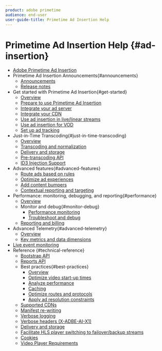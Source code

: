 ```yaml
---
product: adobe primetime
audience: end-user
user-guide-title: Primetime Ad Insertion Help
---
```


# Primetime Ad Insertion Help {#ad-insertion}

+ [Adobe Primetime Ad Insertion](home.md)
+ Primetime Ad Insertion Announcements{#announcements}
  + [Announcements](announcements/overview.md)
  + [Release notes](https://experienceleague.adobe.com/docs/primetime/release-notes/ptai/ptai-21x-release-notes.html)
+ Get started with Primetime Ad Insertion{#get-started}
  + [Overview](getting-started/get-started-overview.md)
  + [Prepare to use Primetime Ad Insertion](getting-started/setup-ptai.md)
  + [Integrate your ad server](getting-started/integrate-ad-server.md)
  + [Integrate your CDN](getting-started/integrate-cdn.md)
  + [Use ad insertion in live/linear streams](getting-started/ad-insertion-live-linear-stream.md)
  + [Use ad insertion for VOD](getting-started/ad-insertion-vod.md)
  + [Set up ad tracking](getting-started/set-up-ad-tracking.md)
+ Just-in-Time Transcoding{#just-in-time-transcoding}
  + [Overview](just-in-time-transcoding/jit-transcoding-overview.md)
  + [Transcoding and normalization](just-in-time-transcoding/transcoding-and-normalization.md)
  + [Delivery and storage](https://experienceleague.adobe.com/docs/primetime/ad-insertion/technical-reference/delivery-and-storage.html)
  + [Pre-transcoding API](just-in-time-transcoding/pre-transcoding-api.md)
  + [ID3 Injection Support](just-in-time-transcoding/id3-injection-support.md)
+ Advanced features{#advanced-features}
  + [Route ads based on rules](advanced-features/route-ads-based-on-rules.md)
  + [Optimize ad experiences](advanced-features/optimize-ad-experiences.md)
  + [Add content bumpers](advanced-features/add-content-bumpers.md)
  + [Contextual reporting and targeting](advanced-features/contextual-reporting-and-targeting.md)
+ Performance: monitoring, debugging, and reporting{#performance}
  + [Overview](performance-monitoring-debugging-reporting/performance-overview.md)
  + Monitor and debug{#monitor-debug}
    + [Performance monitoring](performance-monitoring-debugging-reporting/performance-monitoring.md)
    + [Troubleshoot and debug](performance-monitoring-debugging-reporting/troubleshoot-and-debug.md)
  + [Reporting and billing](performance-monitoring-debugging-reporting/reporting-and-billing.md)
+ Advanced Telemetry{#advanced-telemetry}
  + [Overview](advanced-telemetry/advanced-telemetry-overview.md)
  + [Key metrics and data dimensions](advanced-telemetry/key-metrics.md)
+ [Live event monitoring](live-event-monitoring.md)
+ Reference {#technical-reference}
  + [Bootstrap API](technical-reference/bootstrap-api.md)
  + [Reports API](technical-reference/report-api.md)
  + Best practices{#best-practices}
    + [Overview](best-practices/best-practices-overview.md)
    + [Optimize video start-up times](best-practices/optimize-video-startup-time.md)
    + [Analyze performance](best-practices/analyze-performance.md)
    + [Caching](best-practices/caching.md)
    + [Optimize routes and protocols](best-practices/optimize-routes-protocols.md)
    + [Apply ad resolution constraints](best-practices/apply-ad-resolution-constraints.md)  
  + [Supported CDNs](technical-reference/supported-cdns.md)
  + [Manifest re-writing](technical-reference/manifest-rewriting.md)
  + [Verbose logging](performance-monitoring-debugging-reporting/verbose-logging.md)
  + [Verbose headers (X-ADBE-AI-X1)](performance-monitoring-debugging-reporting/debugging-headers.md)
  + [Delivery and storage](/help/primetime-ad-insertion/just-in-time-transcoding/delivery-and-storage.md)
  + [Facilitate HLS player switching to failover/backup streams](technical-reference/hls-switching-to-failover.md)
  + [Cookies](technical-reference/cookies.md)
  + [Video Player Requirements](technical-reference/video-player-requirements.md)
